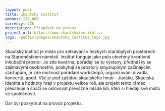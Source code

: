 ```yaml
---
layout: post
title: Skautský institut
amount: 120,000
currency: CZK
description: Příspěvek na provoz
project_url: https://www.skautskyinstitut.cz
logo: /public/images/skautsky_institut_logo.jpg
---
```


Skautský institut je místo pro setkávání v hezkých starobylých prostorech na Staroměstkém náměstí. Institut funguje jako polo otevřený kreativně inkubační prostor. Je zde kavárna, pořádají se tu výstavy, přednášky se zajímavými osobnostmi, poskytují se prostory smysluplným začínajícím startupům, je zde možnost pořádání workshopů, organizování divadla, koncertů, apod. Vše je pod záštitou skautského hnutí - Junáku. Skautská identita a hodnoty hrají v projektu velkou roli, ale projekt tento rámec přesahuje a snaží se oslovovat převážně mladé lidi, kteří si hledají své místo ve společnosti.

Dar byl poskytnut na provoz projektu.
